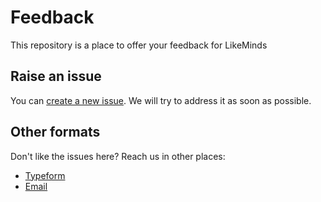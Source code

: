 # Feedback
This repository is a place to offer your feedback for LikeMinds

## Raise an issue
You can [create a new issue](https://github.com/Like-Minds/Feedback/issues/new). We will try to address it as soon as possible.

## Other formats
Don't like the issues here? Reach us in other places:
- [Typeform](https://nathankluth.typeform.com/to/szt7cs)
- [Email](https://mailto:info@meetlikeminds.io)
